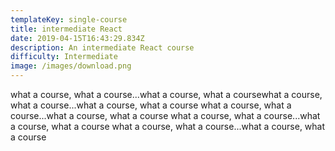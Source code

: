 ```yaml
---
templateKey: single-course
title: intermediate React
date: 2019-04-15T16:43:29.834Z
description: An intermediate React course
difficulty: Intermediate
image: /images/download.png
---
```

what a course, what a course...what a course, what a coursewhat a course, what a course...what a course, what a course
what a course, what a course...what a course, what a course
what a course, what a course...what a course, what a course
what a course, what a course...what a course, what a course

